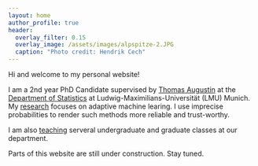 ```yaml
---
layout: home
author_profile: true
header:
  overlay_filter: 0.15
  overlay_image: /assets/images/alpspitze-2.JPG
  caption: "Photo credit: Hendrik Cech"
---
```





Hi and welcome to my personal website! 

I am a 2nd year PhD Candidate supervised by [Thomas Augustin](https://scholar.google.de/citations?user=3N20m1kAAAAJ&hl=de) at the [Department of Statistics](https://www.statistik.uni-muenchen.de/index.html) at Ludwig-Maximilians-Universität (LMU) Munich. My [research](https://rodemann.github.io/_pages/research/) focuses on adaptive machine learing. I use imprecise probabilities to render such methods more reliable and trust-worthy. 


I am also [teaching](https://rodemann.github.io/_pages/teaching/) serveral undergraduate and graduate classes at our department.

Parts of this website are still under construction. Stay tuned.



